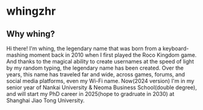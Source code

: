 # whingzhr
## Why whing? 
Hi there! I'm whing, the legendary name that was born from a keyboard-mashing moment back in 2010 when I first played the Roco Kingdom game. And thanks to the magical ability to create usernames at the speed of light by my random typing, the legendary name has been created. Over the years, this name has traveled far and wide, across games, forums, and social media platforms, even my Wi-Fi name.
Now(2024 version) I'm in my senior year of Nankai University & Neoma Business School(double degree), and will start my PhD career in 2025(hope to gradruate in 2030) at Shanghai Jiao Tong University.

